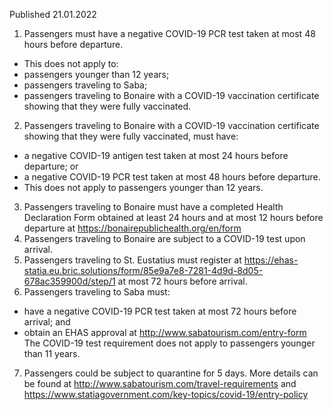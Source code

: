 Published 21.01.2022
1. Passengers must have a negative COVID-19 PCR test taken at most 48 hours before departure.
- This does not apply to:
- passengers younger than 12 years;
- passengers traveling to Saba;
- passengers traveling to Bonaire with a COVID-19 vaccination certificate showing that they were fully vaccinated.
2. Passengers traveling to Bonaire with a COVID-19 vaccination certificate showing that they were fully vaccinated, must have:
- a negative COVID-19 antigen test taken at most 24 hours before departure; or
- a negative COVID-19 PCR test taken at most 48 hours before departure.
- This does not apply to passengers younger than 12 years.
3. Passengers traveling to Bonaire must have a completed Health Declaration Form obtained at least 24 hours and at most 12 hours before departure at <a href="https://bonairepublichealth.org/en/form">https://bonairepublichealth.org/en/form</a>
4. Passengers traveling to Bonaire are subject to a COVID-19 test upon arrival.
5. Passengers traveling to St. Eustatius must register at <a href="https://ehas-statia.eu.bric.solutions/form/85e9a7e8-7281-4d9d-8d05-678ac359900d/step/1">https://ehas-statia.eu.bric.solutions/form/85e9a7e8-7281-4d9d-8d05-678ac359900d/step/1</a> at most 72 hours before arrival.
6. Passengers traveling to Saba must:
- have a negative COVID-19 PCR test taken at most 72 hours before arrival; and
- obtain an EHAS approval at <a href="http://www.sabatourism.com/entry-form">http://www.sabatourism.com/entry-form</a>
The COVID-19 test requirement does not apply to passengers younger than 11 years.
7. Passengers could be subject to quarantine for 5 days. More details can be found at <a href="http://www.sabatourism.com/travel-requirements">http://www.sabatourism.com/travel-requirements</a> and <a href="https://www.statiagovernment.com/key-topics/covid-19/entry-policy">https://www.statiagovernment.com/key-topics/covid-19/entry-policy</a>
